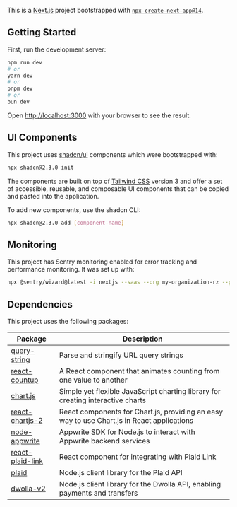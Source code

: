 This is a [Next.js](https://nextjs.org) project bootstrapped with [`npx create-next-app@14`](https://nextjs.org/docs/app/api-reference/cli/create-next-app).

## Getting Started

First, run the development server:

```bash
npm run dev
# or
yarn dev
# or
pnpm dev
# or
bun dev
```

Open [http://localhost:3000](http://localhost:3000) with your browser to see the result.

## UI Components

This project uses [shadcn/ui](https://ui.shadcn.com/) components which were bootstrapped with:

```bash
npx shadcn@2.3.0 init
```

The components are built on top of [Tailwind CSS](https://tailwindcss.com/) version 3 and offer a set of accessible, reusable, and composable UI components that can be copied and pasted into the application.

To add new components, use the shadcn CLI:

```bash
npx shadcn@2.3.0 add [component-name]
```

## Monitoring

This project has Sentry monitoring enabled for error tracking and performance monitoring. It was set up with:

```bash
npx @sentry/wizard@latest -i nextjs --saas --org my-organization-rz --project javascript-nextjs
```

## Dependencies

This project uses the following packages:

| Package | Description |
|---------|-------------|
| [query-string](https://github.com/sindresorhus/query-string) | Parse and stringify URL query strings |
| [react-countup](https://github.com/glennreyes/react-countup) | A React component that animates counting from one value to another |
| [chart.js](https://www.chartjs.org/) | Simple yet flexible JavaScript charting library for creating interactive charts |
| [react-chartjs-2](https://react-chartjs-2.js.org/) | React components for Chart.js, providing an easy way to use Chart.js in React applications |
| [node-appwrite](https://github.com/appwrite/sdk-for-node) | Appwrite SDK for Node.js to interact with Appwrite backend services |
| [react-plaid-link](https://github.com/plaid/react-plaid-link) | React component for integrating with Plaid Link |
| [plaid](https://github.com/plaid/plaid-node) | Node.js client library for the Plaid API |
| [dwolla-v2](https://github.com/Dwolla/dwolla-v2-node) | Node.js client library for the Dwolla API, enabling payments and transfers |


